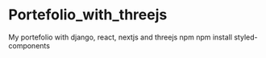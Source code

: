# Portefolio_with_threejs
My portefolio with django, react, nextjs and threejs
npm 
npm install styled-components